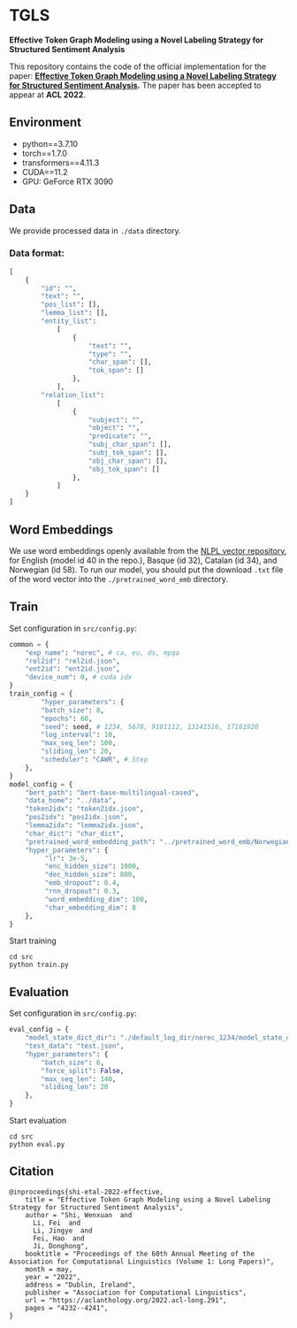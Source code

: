 # TGLS

**Effective Token Graph Modeling using a Novel Labeling Strategy for Structured Sentiment Analysis**

This repository contains the code of the official implementation for the paper: **[Effective Token Graph Modeling using a Novel Labeling Strategy for Structured Sentiment Analysis](https://arxiv.org/abs/2203.10796).** The paper has been accepted to appear at **ACL 2022**. 

## Environment
* python==3.7.10
* torch==1.7.0
* transformers==4.11.3
* CUDA==11.2
* GPU: GeForce RTX 3090

## Data
We provide processed data in `./data` directory.  
### Data format:
```python
[
    {
        "id": "",
        "text": "",
        "pos_list": [],
        "lemma_list": [],
        "entity_list": 
            [
                {
                    "text": "",
                    "type": "",
                    "char_span": [],
                    "tok_span": []
                },
            ],
        "relation_list": 
            [
                {
                    "subject": "",
                    "object": "",
                    "predicate": "",
                    "subj_char_span": [],
                    "subj_tok_span": [],
                    "obj_char_span": [],
                    "obj_tok_span": []
                },
            ]
    }
]
```

## Word Embeddings
We use word embeddings openly available from the [NLPL vector repository](http://vectors.nlpl.eu/repository/), for English (model id 40 in the repo.), Basque (id 32), Catalan (id 34), and Norwegian (id 58).
To run our model, you should put the download `.txt` file of the word vector into the `./pretrained_word_emb` directory.

## Train
Set configuration in `src/config.py`:
```python
common = {
    "exp_name": "norec", # ca, eu, ds, mpqa
    "rel2id": "rel2id.json",
    "ent2id": "ent2id.json",
    "device_num": 0, # cuda idx
}
train_config = {
        "hyper_parameters": {
        "batch_size": 8,
        "epochs": 60,
        "seed": seed, # 1234, 5678, 9101112, 13141516, 17181920
        "log_interval": 10,
        "max_seq_len": 100,
        "sliding_len": 20,
        "scheduler": "CAWR", # Step
    },
}
model_config = {
    "bert_path": "bert-base-multilingual-cased", 
    "data_home": "../data",
    "token2idx": "token2idx.json",
    "pos2idx": "pos2idx.json",
    "lemma2idx": "lemma2idx.json",
    "char_dict": "char_dict",
    "pretrained_word_embedding_path": "../pretrained_word_emb/Norwegian_100d.txt", # eu: Basque_100d.txt ca: Catalan_100d.txt Norwegian_100d.txt
    "hyper_parameters": {
         "lr": 3e-5,
         "enc_hidden_size": 1000,
         "dec_hidden_size": 800,
         "emb_dropout": 0.4,
         "rnn_dropout": 0.3,
         "word_embedding_dim": 100,
         "char_embedding_dim": 8
    },
}
```

Start training
```
cd src
python train.py
```

## Evaluation
Set configuration in `src/config.py`:
```python
eval_config = {
    "model_state_dict_dir": "./default_log_dir/norec_1234/model_state_dict_16_20_0.4059.pt", 
    "test_data": "test.json", 
    "hyper_parameters": {
        "batch_size": 6,
        "force_split": False,
        "max_seq_len": 140,
        "sliding_len": 20
    },
}
```
Start evaluation
```
cd src
python eval.py
```

## Citation
```
@inproceedings{shi-etal-2022-effective,
    title = "Effective Token Graph Modeling using a Novel Labeling Strategy for Structured Sentiment Analysis",
    author = "Shi, Wenxuan  and
      Li, Fei  and
      Li, Jingye  and
      Fei, Hao  and
      Ji, Donghong",
    booktitle = "Proceedings of the 60th Annual Meeting of the Association for Computational Linguistics (Volume 1: Long Papers)",
    month = may,
    year = "2022",
    address = "Dublin, Ireland",
    publisher = "Association for Computational Linguistics",
    url = "https://aclanthology.org/2022.acl-long.291",
    pages = "4232--4241",
}
```

